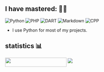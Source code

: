 

## I have mastered: 👨‍💻	

![Python](https://img.shields.io/badge/-Python-%230075a8?logo=python&logoColor=white&style=flat-square) ![PHP](https://github.com/Scorpian-my/icon/blob/master/icons/html5/html5-original-wordmark.svg)
![DART](https://img.shields.io/badge/-dart-%23e9c241?logo=nim&logoColor=white&style=flat-square) ![Markdown](https://img.shields.io/badge/-Markdown-%23e9c241?logo=nim&logoColor=white&style=flat-square) ![CPP](https://img.shields.io/badge/-Cpp-%23e9c241?logo=nim&logoColor=white&style=flat-square)

* I use Python for most of my projects.

## statistics 📊
<img src="https://gpvc.arturio.dev/Scorpian-my" align="center" width=200 height=30  />
<img src="https://github-readme-stats.vercel.app/api?username=Scorpian-my&show_icons=true&count_private=true">
